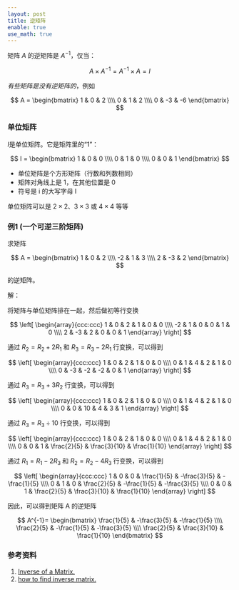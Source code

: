 ```yaml
---
layout: post
title: 逆矩阵
enable: true
use_math: true
---
```


矩阵 $A$ 的逆矩阵是 $A^{-1}$，仅当：

$$
A×A^{-1}=A^{-1}×A=I
$$

*有些矩阵是没有逆矩阵的*，例如

$$
A =
\begin{bmatrix}
  1 & 0 & 2 \\\\
  0 & 1 & 2 \\\\
  0 & -3 & -6
\end{bmatrix}
$$

### 单位矩阵

$I$是单位矩阵。它是矩阵里的“1”：

$$
I =
\begin{bmatrix}
  1 & 0 & 0 \\\\
  0 & 1 & 0 \\\\
  0 & 0 & 1
\end{bmatrix}
$$

- 单位矩阵是个方形矩阵（行数和列数相同）
- 矩阵对角线上是 1，在其他位置是 0
- 符号是 i 的大写字母 I

单位矩阵可以是 $2×2$、$3×3$ 或 $4×4$ 等等

### 例1 (一个可逆三阶矩阵)

求矩阵

$$
A =
\begin{bmatrix}
  1 & 0 & 2 \\\\
  -2 & 1 & 3 \\\\
  2 & -3 & 2
\end{bmatrix}
$$

的逆矩阵。

解：

将矩阵与单位矩阵排在一起，然后做初等行变换

$$
\left[
    \begin{array}{ccc:ccc}
        1 & 0 & 2 & 1 & 0 & 0 \\\\
        -2 & 1 & 0 & 0 & 1 & 0 \\\\
        2 & -3 & 2 & 0 & 0 & 1
    \end{array}
\right]
$$

通过 $R_{2}=R_{2} + 2R_{1}$ 和 $R_{3}=R_{3}-2R_{1}$ 行变换，可以得到

$$
\left[
    \begin{array}{ccc:ccc}
        1 & 0 & 2 & 1 & 0 & 0 \\\\
        0 & 1 & 4 & 2 & 1 & 0 \\\\
        0 & -3 & -2 & -2 & 0 & 1
    \end{array}
\right]
$$

通过 $R_{3}=R_{3} + 3R_{2}$ 行变换，可以得到

$$
\left[
    \begin{array}{ccc:ccc}
        1 & 0 & 2 & 1 & 0 & 0 \\\\
        0 & 1 & 4 & 2 & 1 & 0 \\\\
        0 & 0 & 10 & 4 & 3 & 1
    \end{array}
\right]
$$

通过 $R_{3}=R_{3}÷10$ 行变换，可以得到

$$
\left[
    \begin{array}{ccc:ccc}
        1 & 0 & 2 & 1 & 0 & 0 \\\\
        0 & 1 & 4 & 2 & 1 & 0 \\\\
        0 & 0 & 1 & \frac{2}{5} & \frac{3}{10} & \frac{1}{10}
    \end{array}
\right]
$$

通过 $R_{1} = R_{1} - 2R_{3}$ 和 $R_{2} = R_{2} - 4R_{3}$ 行变换，可以得到

$$
\left[
    \begin{array}{ccc:ccc}
        1 & 0 & 0 & \frac{1}{5} & -\frac{3}{5} & -\frac{1}{5} \\\\
        0 & 1 & 0 & \frac{2}{5} & -\frac{1}{5} & -\frac{3}{5} \\\\
        0 & 0 & 1 & \frac{2}{5} & \frac{3}{10} & \frac{1}{10}
    \end{array}
\right]
$$

因此，可以得到矩阵 A 的逆矩阵

$$
A^{-1}=
    \begin{bmatrix}
        \frac{1}{5} & -\frac{3}{5} & -\frac{1}{5} \\\\
        \frac{2}{5} & -\frac{1}{5} & -\frac{3}{5} \\\\
        \frac{2}{5} & \frac{3}{10} & \frac{1}{10}
    \end{bmatrix}
$$

### 参考资料

1. [Inverse of a Matrix.](https://www.mathsisfun.com/algebra/matrix-inverse.html)
2. [how to find inverse matrix.](https://www.q-math.com/?p=2056)

